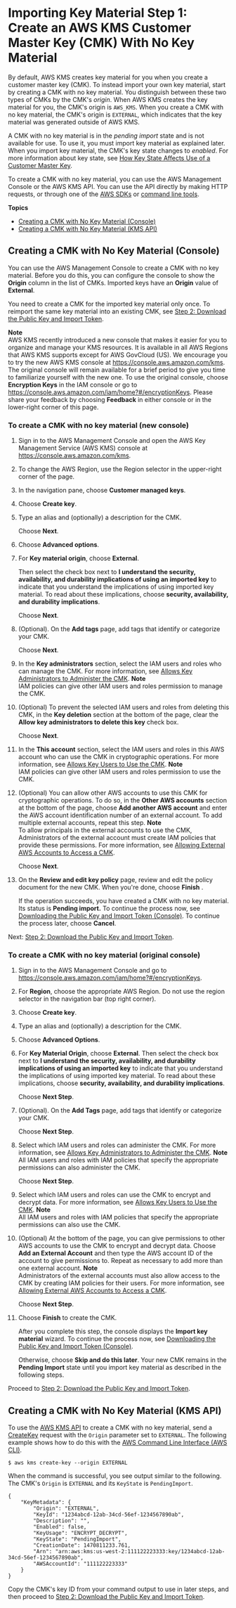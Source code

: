 # Importing Key Material Step 1: Create an AWS KMS Customer Master Key \(CMK\) With No Key Material<a name="importing-keys-create-cmk"></a>

By default, AWS KMS creates key material for you when you create a customer master key \(CMK\)\. To instead import your own key material, start by creating a CMK with no key material\. You distinguish between these two types of CMKs by the CMK's *origin*\. When AWS KMS creates the key material for you, the CMK's origin is `AWS_KMS`\. When you create a CMK with no key material, the CMK's origin is `EXTERNAL`, which indicates that the key material was generated outside of AWS KMS\.

A CMK with no key material is in the *pending import* state and is not available for use\. To use it, you must import key material as explained later\. When you import key material, the CMK's key state changes to *enabled*\. For more information about key state, see [How Key State Affects Use of a Customer Master Key](key-state.md)\.

To create a CMK with no key material, you can use the AWS Management Console or the AWS KMS API\. You can use the API directly by making HTTP requests, or through one of the [AWS SDKs](https://aws.amazon.com/tools/#sdk) or [command line tools](https://aws.amazon.com/tools/#cli)\.

**Topics**
+ [Creating a CMK with No Key Material \(Console\)](#importing-keys-create-cmk-console)
+ [Creating a CMK with No Key Material \(KMS API\)](#importing-keys-create-cmk-api)

## Creating a CMK with No Key Material \(Console\)<a name="importing-keys-create-cmk-console"></a>

You can use the AWS Management Console to create a CMK with no key material\. Before you do this, you can configure the console to show the **Origin** column in the list of CMKs\. Imported keys have an **Origin** value of **External**\.

You need to create a CMK for the imported key material only once\. To reimport the same key material into an existing CMK, see [Step 2: Download the Public Key and Import Token](importing-keys-get-public-key-and-token.md)\.

**Note**  
AWS KMS recently introduced a new console that makes it easier for you to organize and manage your KMS resources\. It is available in all AWS Regions that AWS KMS supports except for AWS GovCloud \(US\)\. We encourage you to try the new AWS KMS console at [https://console\.aws\.amazon\.com/kms](https://console.aws.amazon.com/kms)\.  
The original console will remain available for a brief period to give you time to familiarize yourself with the new one\. To use the original console, choose **Encryption Keys** in the IAM console or go to [https://console\.aws\.amazon\.com/iam/home?\#/encryptionKeys](https://console.aws.amazon.com/iam/home?#/encryptionKeys)\. Please share your feedback by choosing **Feedback** in either console or in the lower\-right corner of this page\.

### To create a CMK with no key material \(new console\)<a name="import-keys-kms-console"></a>

1. Sign in to the AWS Management Console and open the AWS Key Management Service \(AWS KMS\) console at [https://console\.aws\.amazon\.com/kms](https://console.aws.amazon.com/kms)\.

1. To change the AWS Region, use the Region selector in the upper\-right corner of the page\.

1. In the navigation pane, choose **Customer managed keys**\.

1. Choose **Create key**\.

1. Type an alias and \(optionally\) a description for the CMK\. 

   Choose **Next**\.

1. Choose **Advanced options**\.

1. For **Key material origin**, choose **External**\. 

   Then select the check box next to **I understand the security, availability, and durability implications of using an imported key** to indicate that you understand the implications of using imported key material\. To read about these implications, choose **security, availability, and durability implications**\.

   Choose **Next**\.

1. \(Optional\)\. On the **Add tags** page, add tags that identify or categorize your CMK\. 

   Choose **Next**\.

1. In the **Key administrators** section, select the IAM users and roles who can manage the CMK\. For more information, see [Allows Key Administrators to Administer the CMK](key-policies.md#key-policy-default-allow-administrators)\. 
**Note**  
IAM policies can give other IAM users and roles permission to manage the CMK\.

1. \(Optional\) To prevent the selected IAM users and roles from deleting this CMK, in the **Key deletion** section at the bottom of the page, clear the **Allow key administrators to delete this key** check box\.

   Choose **Next**\.

1. In the **This account** section, select the IAM users and roles in this AWS account who can use the CMK in cryptographic operations\. For more information, see [Allows Key Users to Use the CMK](key-policies.md#key-policy-default-allow-users)\.
**Note**  
IAM policies can give other IAM users and roles permission to use the CMK\.

1. \(Optional\) You can allow other AWS accounts to use this CMK for cryptographic operations\. To do so, in the **Other AWS accounts** section at the bottom of the page, choose **Add another AWS account** and enter the AWS account identification number of an external account\. To add multiple external accounts, repeat this step\.
**Note**  
To allow principals in the external accounts to use the CMK, Administrators of the external account must create IAM policies that provide these permissions\. For more information, see [Allowing External AWS Accounts to Access a CMK](key-policy-modifying.md#key-policy-modifying-external-accounts)\.

   Choose **Next**\.

1. On the **Review and edit key policy** page, review and edit the policy document for the new CMK\. When you're done, choose **Finish** \.

   If the operation succeeds, you have created a CMK with no key material\. Its status is **Pending import\.** To continue the process now, see [Downloading the Public Key and Import Token \(Console\)](importing-keys-get-public-key-and-token.md#importing-keys-get-public-key-and-token-console)\. To continue the process later, choose **Cancel**\.

Next: [Step 2: Download the Public Key and Import Token](importing-keys-get-public-key-and-token.md)\.

### To create a CMK with no key material \(original console\)<a name="import-keys-iam-console"></a>

1. Sign in to the AWS Management Console and go to [https://console\.aws\.amazon\.com/iam/home?\#/encryptionKeys](https://console.aws.amazon.com/iam/home?#/encryptionKeys)\.

1. For **Region**, choose the appropriate AWS Region\. Do not use the region selector in the navigation bar \(top right corner\)\.

1. Choose **Create key**\.

1. Type an alias and \(optionally\) a description for the CMK\.

1. Choose **Advanced Options**\.

1. For **Key Material Origin**, choose **External**\. Then select the check box next to **I understand the security, availability, and durability implications of using an imported key** to indicate that you understand the implications of using imported key material\. To read about these implications, choose **security, availability, and durability implications**\.

   Choose **Next Step**\.

1. \(Optional\)\. On the **Add Tags** page, add tags that identify or categorize your CMK\. 

   Choose **Next Step**\.

1. Select which IAM users and roles can administer the CMK\. For more information, see [Allows Key Administrators to Administer the CMK](key-policies.md#key-policy-default-allow-administrators)\.
**Note**  
All IAM users and roles with IAM policies that specify the appropriate permissions can also administer the CMK\.

   Choose **Next Step**\.

1. Select which IAM users and roles can use the CMK to encrypt and decrypt data\. For more information, see [Allows Key Users to Use the CMK](key-policies.md#key-policy-default-allow-users)\.
**Note**  
All IAM users and roles with IAM policies that specify the appropriate permissions can also use the CMK\.

1. \(Optional\) At the bottom of the page, you can give permissions to other AWS accounts to use the CMK to encrypt and decrypt data\. Choose **Add an External Account** and then type the AWS account ID of the account to give permissions to\. Repeat as necessary to add more than one external account\.
**Note**  
Administrators of the external accounts must also allow access to the CMK by creating IAM policies for their users\. For more information, see [Allowing External AWS Accounts to Access a CMK](key-policy-modifying.md#key-policy-modifying-external-accounts)\.

   Choose **Next Step**\.

1. Choose **Finish** to create the CMK\.

   After you complete this step, the console displays the **Import key material** wizard\. To continue the process now, see [Downloading the Public Key and Import Token \(Console\)](importing-keys-get-public-key-and-token.md#importing-keys-get-public-key-and-token-console)\.

   Otherwise, choose **Skip and do this later**\. Your new CMK remains in the **Pending Import** state until you import key material as described in the following steps\.

Proceed to [Step 2: Download the Public Key and Import Token](importing-keys-get-public-key-and-token.md)\.

## Creating a CMK with No Key Material \(KMS API\)<a name="importing-keys-create-cmk-api"></a>

To use the [AWS KMS API](https://docs.aws.amazon.com/kms/latest/APIReference/) to create a CMK with no key material, send a [CreateKey](https://docs.aws.amazon.com/kms/latest/APIReference/API_CreateKey.html) request with the `Origin` parameter set to `EXTERNAL`\. The following example shows how to do this with the [AWS Command Line Interface \(AWS CLI\)](https://aws.amazon.com/cli/)\.

```
$ aws kms create-key --origin EXTERNAL
```

When the command is successful, you see output similar to the following\. The CMK's `Origin` is `EXTERNAL` and its `KeyState` is `PendingImport`\.

```
{
    "KeyMetadata": {
        "Origin": "EXTERNAL",
        "KeyId": "1234abcd-12ab-34cd-56ef-1234567890ab",
        "Description": "",
        "Enabled": false,
        "KeyUsage": "ENCRYPT_DECRYPT",
        "KeyState": "PendingImport",
        "CreationDate": 1470811233.761,
        "Arn": "arn:aws:kms:us-west-2:111122223333:key/1234abcd-12ab-34cd-56ef-1234567890ab",
        "AWSAccountId": "111122223333"
    }
}
```

Copy the CMK's key ID from your command output to use in later steps, and then proceed to [Step 2: Download the Public Key and Import Token](importing-keys-get-public-key-and-token.md)\.